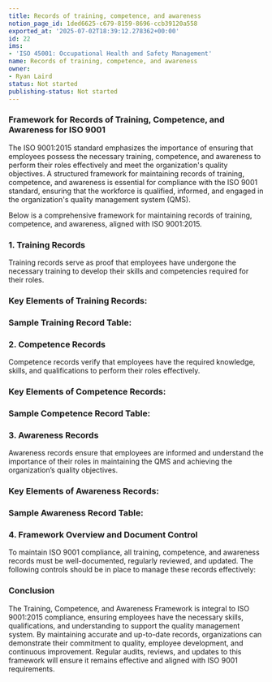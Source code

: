 ```yaml
---
title: Records of training, competence, and awareness
notion_page_id: 1ded6625-c679-8159-8696-ccb39120a558
exported_at: '2025-07-02T18:39:12.278362+00:00'
id: 22
ims:
- 'ISO 45001: Occupational Health and Safety Management'
name: Records of training, competence, and awareness
owner:
- Ryan Laird
status: Not started
publishing-status: Not started
---
```


### Framework for Records of Training, Competence, and Awareness for ISO 9001

The ISO 9001:2015 standard emphasizes the importance of ensuring that employees possess the necessary training, competence, and awareness to perform their roles effectively and meet the organization's quality objectives. A structured framework for maintaining records of training, competence, and awareness is essential for compliance with the ISO 9001 standard, ensuring that the workforce is qualified, informed, and engaged in the organization's quality management system (QMS).

Below is a comprehensive framework for maintaining records of training, competence, and awareness, aligned with ISO 9001:2015.

<!-- Unsupported block type: divider -->

### 1. Training Records

Training records serve as proof that employees have undergone the necessary training to develop their skills and competencies required for their roles.

### Key Elements of Training Records:

### Sample Training Record Table:

<!-- Unsupported block type: divider -->

### 2. Competence Records

Competence records verify that employees have the required knowledge, skills, and qualifications to perform their roles effectively.

### Key Elements of Competence Records:

### Sample Competence Record Table:



<!-- Unsupported block type: divider -->

### 3. Awareness Records

Awareness records ensure that employees are informed and understand the importance of their roles in maintaining the QMS and achieving the organization’s quality objectives.

### Key Elements of Awareness Records:





### Sample Awareness Record Table:



<!-- Unsupported block type: divider -->

### 4. Framework Overview and Document Control

To maintain ISO 9001 compliance, all training, competence, and awareness records must be well-documented, regularly reviewed, and updated. The following controls should be in place to manage these records effectively:

<!-- Unsupported block type: divider -->

### Conclusion

The Training, Competence, and Awareness Framework is integral to ISO 9001:2015 compliance, ensuring employees have the necessary skills, qualifications, and understanding to support the quality management system. By maintaining accurate and up-to-date records, organizations can demonstrate their commitment to quality, employee development, and continuous improvement. Regular audits, reviews, and updates to this framework will ensure it remains effective and aligned with ISO 9001 requirements.